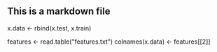 ## This is a markdown file

x.data <- rbind(x.test, x.train)

features <- read.table("features.txt")
colnames(x.data) <- features[[2]]
